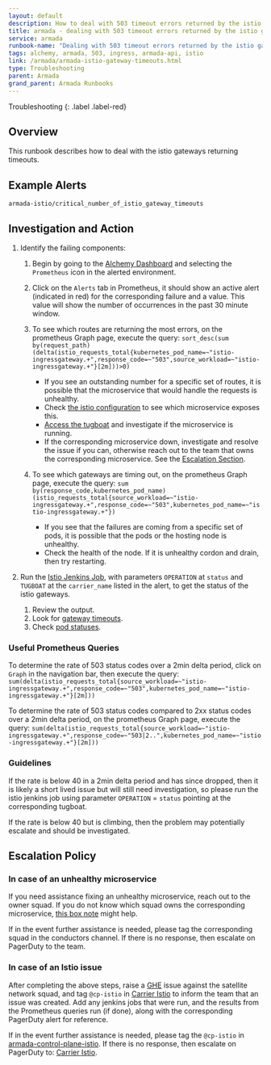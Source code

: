 ```yaml
---
layout: default
description: How to deal with 503 timeout errors returned by the istio gateway.
title: armada - dealing with 503 timeout errors returned by the istio gateway.
service: armada
runbook-name: "Dealing with 503 timeout errors returned by the istio gateway"
tags: alchemy, armada, 503, ingress, armada-api, istio
link: /armada/armada-istio-gateway-timeouts.html
type: Troubleshooting
parent: Armada
grand_parent: Armada Runbooks
---
```


Troubleshooting
{: .label .label-red}

## Overview

This runbook describes how to deal with the istio gateways returning timeouts.

## Example Alerts

`armada-istio/critical_number_of_istio_gateway_timeouts`

## Investigation and Action

1. Identify the failing components:

    1. Begin by going to the [Alchemy Dashboard](https://alchemy-dashboard.containers.cloud.ibm.com/carrier) and selecting the `Prometheus` icon in the alerted environment.

    2. Click on the `Alerts` tab in Prometheus, it should show an active alert (indicated in red) for the corresponding failure and a value.  This value will show the number of occurrences in the past 30 minute window.

    3. To see which routes are returning the most errors, on the prometheus Graph page, execute the query: `sort_desc(sum by(request_path)(delta(istio_requests_total{kubernetes_pod_name=~"istio-ingressgateway.+",response_code=~"503",source_workload=~"istio-ingressgateway.+"}[2m]))>0)`

        - If you see an outstanding number for a specific set of routes, it is possible that the microservice that would handle the requests is unhealthy.
        - Check [the istio configuration](https://github.ibm.com/alchemy-containers/armada-istio-config/blob/master/config-src/armada-istio-config/istio_ingress.yaml) to see which microservice exposes this.
        - [Access the tugboat](https://pages.github.ibm.com/alchemy-conductors/documentation-pages/docs/runbooks/armada/armada-tugboats.html#access-the-tugboats) and investigate if the microservice is running.
        - If the corresponding microservice down, investigate and resolve the issue if you can, otherwise reach out to the team that owns the corresponding microservice. See the [Escalation Section](#in-case-of-an-unhealthy-microservice).

    4. To see which gateways are timing out, on the prometheus Graph page, execute the query: `sum by(response_code,kubernetes_pod_name)(istio_requests_total{source_workload=~"istio-ingressgateway.+",response_code=~"503",kubernetes_pod_name=~"istio-ingressgateway.+"})`

        - If you see that the failures are coming from a specific set of pods, it is possible that the pods or the hosting node is unhealthy.
        - Check the health of the node. If it is unhealthy cordon and drain, then try restarting.

2. Run the [Istio Jenkins Job](https://alchemy-containers-jenkins.swg-devops.com/job/Containers-Runtime/job/armada-istio-status/build?delay=0sec), with parameters `OPERATION` at `status` and `TUGBOAT` at the `carrier_name` listed in the alert, to get the status of the istio gateways.

    1. Review the output.
    2. Look for [gateway timeouts](https://github.ibm.com/alchemy-containers/armada-istio-config/blob/master/scripts/istio_status.sh#L94).
    3. Check [pod statuses](https://github.ibm.com/alchemy-containers/armada-istio-config/blob/master/scripts/istio_status.sh#L68-L77).

### Useful Prometheus Queries

To determine the rate of 503 status codes over a 2min delta period, click on `Graph` in the navigation bar, then execute the query: `sum(delta(istio_requests_total{source_workload=~"istio-ingressgateway.+",response_code=~"503",kubernetes_pod_name=~"istio-ingressgateway.+"}[2m]))`

To determine the rate of 503 status codes compared to 2xx status codes over a 2min delta period, on the prometheus Graph page, execute the query: `sum(delta(istio_requests_total{source_workload=~"istio-ingressgateway.+",response_code=~"503|2..",kubernetes_pod_name=~"istio-ingressgateway.+"}[2m]))`

### Guidelines

If the rate is below 40 in a 2min delta period and has since dropped, then it is likely a short lived issue but will still need investigation, so please run the istio jenkins job using parameter `OPERATION` = `status` pointing at the corresponding tugboat.

If the rate is below 40 but is climbing, then the problem may potentially escalate and should be investigated.

## Escalation Policy

### In case of an unhealthy microservice

If you need assistance fixing an unhealthy microservice, reach out to the owner squad. If you do not know which squad owns the corresponding microservice, [this box note](https://ibm.ent.box.com/notes/141718696958) might help.

If in the event further assistance is needed, please tag the corresponding squad in the conductors channel. If there is no response, then escalate on PagerDuty to the team.

### In case of an Istio issue

After completing the above steps, raise a [GHE](https://github.ibm.com/alchemy-containers/satellite-network) issue against the satellite network squad, and tag `@cp-istio` in [Carrier Istio](https://ibm.pagerduty.com/escalation_policies#PKXCMU3) to inform the team that an issue was created. Add any jenkins jobs that were run, and the results from the Prometheus queries run (if done), along with the corresponding PagerDuty alert for reference.

If in the event further assistance is needed, please tag the `@cp-istio` in [armada-control-plane-istio](https://ibm.enterprise.slack.com/archives/C072XHMACTY). If there is no response, then escalate on PagerDuty to: [Carrier Istio](https://ibm.pagerduty.com/escalation_policies#PKXCMU3).
